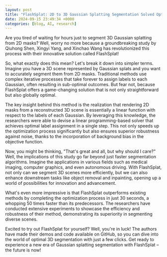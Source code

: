 ```yaml
---
layout: post
title: "FlashSplat: 2D to 3D Gaussian Splatting Segmentation Solved Optimally"
date: 2024-09-15 23:49:34 +0000
categories: [blog, AI, research]
---
```

Are you tired of waiting for hours just to segment 3D Gaussian splatting from 2D masks? Well, worry no more because a groundbreaking study by Qiuhong Shen, Xingyi Yang, and Xinchao Wang has revolutionized this process with their innovative solution called FlashSplat!

So, what exactly does this mean? Let's break it down into simpler terms. Imagine you have a 3D scene represented by Gaussian splats and you want to accurately segment them from 2D masks. Traditional methods use complex iterative processes that take forever to assign labels to each Gaussian, often resulting in sub-optimal outcomes. But fear not, because FlashSplat offers a game-changing solution that is not only straightforward but also globally optimal.

The key insight behind this method is the realization that rendering 2D masks from a reconstructed 3D scene is essentially a linear function with respect to the labels of each Gaussian. By leveraging this knowledge, the researchers were able to devise a linear programming-based solver that achieves optimal label assignment in a single step. This not only speeds up the optimization process significantly but also ensures superior robustness against noise, thanks to the incorporation of background bias in the objective function.

Now, you might be thinking, "That's great and all, but why should I care?" Well, the implications of this study go far beyond just faster segmentation algorithms. Imagine the applications in various fields such as medical imaging, computer graphics, and even autonomous driving. With FlashSplat, not only can we segment 3D scenes more efficiently, but we can also enhance downstream tasks like object removal and inpainting, opening up a world of possibilities for innovation and advancement.

What's even more impressive is that FlashSplat outperforms existing methods by completing the optimization process in just 30 seconds, a whopping 50 times faster than its predecessors. The researchers have conducted extensive experiments to showcase the efficiency and robustness of their method, demonstrating its superiority in segmenting diverse scenes.

Excited to try out FlashSplat for yourself? Well, you're in luck! The authors have made their demos and code available on GitHub, so you can dive into the world of optimal 3D segmentation with just a few clicks. Get ready to experience a new era of Gaussian splatting segmentation with FlashSplat – the future is now!
